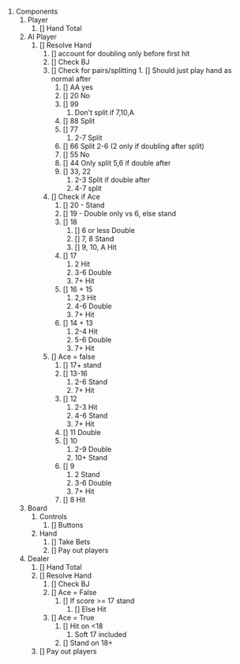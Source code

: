 1. Components
	1. Player
		1.  [] Hand Total
	2. AI Player
		1.  [] Resolve Hand
			1.  [] account for doubling only before first hit
			2.  [] Check BJ
			3.  [] Check for pairs/splitting
					1.  [] Should just play hand as normal after
				1.  [] AA yes
				2.  [] 20 No
				3.  [] 99
					1. Don't split if 7,10,A
				4.  [] 88 Split
				5.  [] 77
					1. 2-7 Split
				6.  [] 66 Split 2-6 (2 only if doubling after split)
				7.  [] 55 No
				8.  [] 44 Only split 5,6 if double after
				9.  [] 33, 22
					1. 2-3 Split if double after
					2. 4-7 split
			4.  [] Check if Ace
				1.  [] 20 - Stand
				2.  [] 19 - Double only vs 6, else stand
				3.  [] 18 
					1.  [] 6 or less Double
					2.  [] 7, 8 Stand
					3.  [] 9, 10, A Hit
				4.  [] 17
					1. 2 Hit
					2. 3-6 Double
					3. 7+ Hit  
				5.  [] 16 + 15
					1. 2,3 Hit
					2. 4-6 Double
					3. 7+ Hit  
				6.  [] 14 + 13
					1. 2-4 Hit
					2. 5-6 Double
					3. 7+ Hit  
			5.  [] Ace = false
				1.  [] 17+ stand
				2.  [] 13-16
					1. 2-6 Stand
					2. 7+ Hit
				3.  [] 12
					1. 2-3 Hit
					2. 4-6 Stand
					3. 7+ Hit
				4.  [] 11 Double
				5.  [] 10
					1. 2-9 Double
					2. 10+ Stand
				6.  [] 9
					1. 2 Stand
					2. 3-6 Double
					3. 7+ Hit
				7.  [] 8 Hit
	3. Board
		1. Controls
			1.  [] Buttons
		2. Hand
			1.  [] Take Bets
			2.  [] Pay out players
	4. Dealer
		1.  [] Hand Total
		2.  [] Resolve Hand
			1.  [] Check BJ
			2.  [] Ace = False
				1.  [] If score >= 17 stand
					1.  [] Else Hit
			3.  [] Ace = True
				1.  [] Hit on <18
					1. Soft 17 included
				2.  [] Stand on 18+
		3.  [] Pay out players